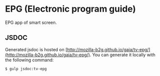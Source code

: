 # EPG (Electronic program guide)

EPG app of smart screen.

## JSDOC

Generated jsdoc is hosted on [http://mozilla-b2g.github.io/gaia/tv-epg/](http://mozilla-b2g.github.io/gaia/tv-epg/). You can generate it locally with the following command:

```
$ gulp jsdoc:tv-epg
```
